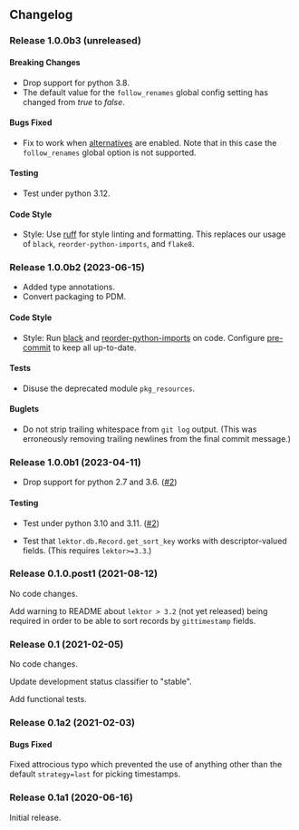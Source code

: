 ## Changelog

### Release 1.0.0b3 (unreleased)

#### Breaking Changes

- Drop support for python 3.8.
- The default value for the `follow_renames` global config setting has
  changed from _true_ to _false_.

#### Bugs Fixed

- Fix to work when [alternatives] are enabled. Note that in this case
  the `follow_renames` global option is not supported.

#### Testing

- Test under python 3.12.

#### Code Style

- Style: Use [ruff] for style linting and formatting. This replaces
  our usage of `black`, `reorder-python-imports`, and `flake8`.

[alternatives]: https://www.getlektor.com/docs/content/alts/
[ruff]: https://docs.astral.sh/ruff/

### Release 1.0.0b2 (2023-06-15)

- Added type annotations.
- Convert packaging to PDM.

#### Code Style

- Style: Run [black] and [reorder-python-imports] on code. Configure
  [pre-commit] to keep all up-to-date.

#### Tests

- Disuse the deprecated module `pkg_resources`.

#### Buglets

- Do not strip trailing whitespace from `git log` output. (This was
  erroneously removing trailing newlines from the final commit
  message.)

[black]: https://github.com/psf/black
[pre-commit]: https://pre-commit.com/
[reorder-python-imports]: https://github.com/asottile/reorder-python-imports

### Release 1.0.0b1 (2023-04-11)

- Drop support for python 2.7 and 3.6. ([#2])

#### Testing

- Test under python 3.10 and 3.11. ([#2])

- Test that `lektor.db.Record.get_sort_key` works with
  descriptor-valued fields. (This requires `lektor>=3.3`.)

[#2]: https://github.com/dairiki/lektor-git-timestamp/pull/2


### Release 0.1.0.post1 (2021-08-12)

No code changes.

Add warning to README about `lektor > 3.2` (not yet released) being
required in order to be able to sort records by `gittimestamp` fields.

### Release 0.1 (2021-02-05)

No code changes.

Update development status classifier to "stable".

Add functional tests.

### Release 0.1a2 (2021-02-03)

#### Bugs Fixed

Fixed attrocious typo which prevented the use of anything other than the
default `strategy=last` for picking timestamps.

### Release 0.1a1 (2020-06-16)

Initial release.
